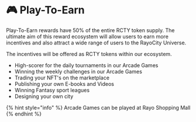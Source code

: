 # 🎮 Play-To-Earn

Play-To-Earn rewards have 50% of the entire RCTY token supply. The ultimate aim of this reward ecosystem will allow users to earn more incentives and also attract a wide range of users to the RayoCity Universe.

The incentives will be offered as RCTY tokens within our ecosystem.&#x20;

* High-scorer for the daily tournaments in our Arcade Games
* Winning the weekly challenges in our Arcade Games
* Trading your NFT's on the marketplace
* Publishing your own E-books and Videos&#x20;
* Winning Fantasy sport leagues
* Designing your own city

{% hint style="info" %}
Arcade Games can be played at Rayo Shopping Mall
{% endhint %}

